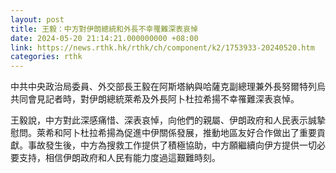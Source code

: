```yaml
---
layout: post
title: 王毅：中方對伊朗總統和外長不幸罹難深表哀悼
date: 2024-05-20 21:14:21.000000000 +08:00
link: https://news.rthk.hk/rthk/ch/component/k2/1753933-20240520.htm
categories: rthk
---
```


中共中央政治局委員、外交部長王毅在阿斯塔納與哈薩克副總理兼外長努爾特列烏共同會見記者時，對伊朗總統萊希及外長阿卜杜拉希揚不幸罹難深表哀悼。

王毅說，中方對此深感痛惜、深表哀悼，向他們的親屬、伊朗政府和人民表示誠摯慰問。萊希和阿卜杜拉希揚為促進中伊關係發展，推動地區友好合作做出了重要貢獻。事故發生後，中方為搜救工作提供了積極協助，中方願繼續向伊方提供一切必要支持，相信伊朗政府和人民有能力度過這艱難時刻。
